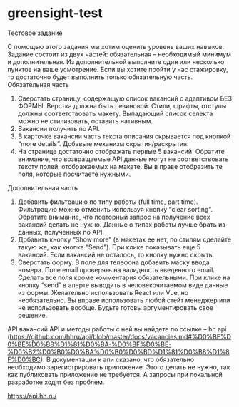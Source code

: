 # greensight-test

Тестовое задание

С помощью этого задания мы хотим оценить уровень ваших навыков. Задание состоит из двух частей: обязательная – необходимый минимум и дополнительная. Из дополнительной выполните один или несколько пунктов на ваше усмотрение. Если вы хотите пройти у нас стажировку, то достаточно будет выполнить только обязательную часть.
Обязательная часть

1. Сверстать страницу, содержащую список вакансий с адаптивом БЕЗ ФОРМЫ. Верстка должна быть резиновой. Стили, шрифты, отступы должны соответствовать макету. Выпадающий список селекта можно не стилизовать, оставить нативным.
2. Вакансии получить по API.
3. В карточке вакансии часть текста описания скрывается под кнопкой “more details”. Добавьте механизм скрытия/раскрытия.
4. На странице достаточно отображать первые 5 вакансий.
   Обратите внимание, что возвращаемые API данные могут не соответствовать тексту полей, отображаемых на макете. Вы в праве отобразить те поля, которые посчитаете нужными.

Дополнительная часть

1. Добавить фильтрацию по типу работы (full time, part time). Фильтрацию можно отменить используя кнопку “clear sorting”. Обратите внимание, что повторный запрос на получение всех вакансий делать не нужно. Данные о типах работы лучше брать из данных, полученных по API.
2. Добавить кнопку “Show more” (в макетах ее нет, по стилям сделайте такую же, как кнопка “Send”). При клике показывать еще 5 вакансий. Если вакансий не осталось, то кнопку нужно скрыть.
3. Сверстать форму. В поле для телефона добавить маску ввода номера. Поле email проверять на валидность введенного email. Сделать все поля кроме комментария обязательными. При клике на кнопку “send” в алерте выводить в человекочитаемом виде данные из формы.
   Желательно использовать React или Vue, но необязательно. Вы вправе использовать любой стейт менеджер или не использовать вообще. Будьте готовы аргументировать свое решение.

API вакансий
API и методы работы с ней вы найдете по ссылке – hh api (https://github.com/hhru/api/blob/master/docs/vacancies.md#%D0%BF%D0%BE%D0%B8%D1%81%D0%BA-%D0%BF%D0%BE-%D0%B2%D0%B0%D0%BA%D0%B0%D0%BD%D1%81%D0%B8%D1%8F%D0%BC). В документации к апи сказано, что обязательно необходимо зарегистрировать приложение. Этого делать не нужно, так как публиковать приложение не требуется. А запросы при локальной разработке ходят без проблем.


https://api.hh.ru/
